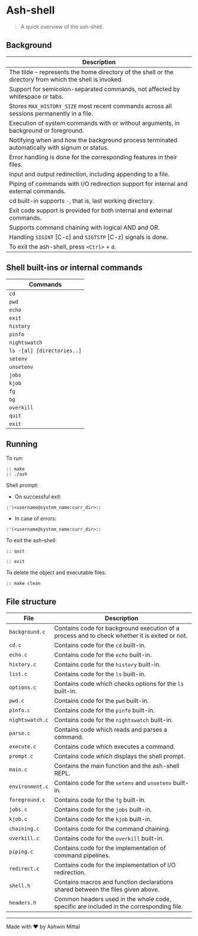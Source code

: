 # Ash-shell

> A quick overview of the ash-shell.

## Background

| Description                                                                                                |
| ---------------------------------------------------------------------------------------------------------- |
| The tilde `~` represents the home directory of the shell or the directory from which the shell is invoked. |
| Support for semicolon-separated commands, not affected by whitespace or tabs.                              |
| Stores `MAX_HISTORY_SIZE` most recent commands across all sessions permanently in a file.                  |
| Execution of system commands with or without arguments, in background or foreground.                       |
| Notifying when and how the background process terminated automatically with signum or status.              |
| Error handling is done for the corresponding features in their files.                                      |
| Input and output redirection, including appending to a file.                                               |
| Piping of commands with I/O redirection support for internal and external commands.                        |
| cd built-in supports `-`, that is, last working directory.                                                 |
| Exit code support is provided for both internal and external commands.                                     |
| Supports command chaining with logical AND and OR.                                                         |
| Handling `SIGINT` [C-c] and `SIGTSTP` [C-z] signals is done.                                               |
| To exit the ash-shell, press `<Ctrl>` + `d`.                                                               |

## Shell built-ins or internal commands

| Commands                   |
| -------------------------- |
| `cd`                       |
| `pwd`                      |
| `echo`                     |
| `exit`                     |
| `history`                  |
| `pinfo`                    |
| `nightswatch`              |
| `ls -[al] [directories..]` |
| `setenv`                   |
| `unsetenv`                 |
| `jobs`                     |
| `kjob`                     |
| `fg`                       |
| `bg`                       |
| `overkill`                 |
| `quit`                     |
| `exit`                     |

## Running

To run:

```
:: make
:: ./ash
```

Shell prompt:

- On successful exit:

```
:')<username@system_name:curr_dir>::
```

- In case of errors:

```
:'(<username@system_name:curr_dir>::
```

To exit the ash-shell:

```
:: quit
```

```
:: exit
```

To delete the object and executable files:

```
:: make clean
```

## File structure

| File            | Description                                                                                   |
| --------------- | --------------------------------------------------------------------------------------------- |
| `background.c`  | Contains code for background execution of a process and to check whether it is exited or not. |
| `cd.c`          | Contains code for the `cd` built-in.                                                          |
| `echo.c`        | Contains code for the `echo` built-in.                                                        |
| `history.c`     | Contains code for the `history` built-in.                                                     |
| `list.c`        | Contains code for the `ls` built-in.                                                          |
| `options.c`     | Contains code which checks options for the `ls` built-in.                                     |
| `pwd.c`         | Contains code for the `pwd` built-in.                                                         |
| `pinfo.c`       | Contains code for the `pinfo` built-in.                                                       |
| `nightswatch.c` | Contains code for the `nightswatch` built-in.                                                 |
| `parse.c`       | Contains code which reads and parses a command.                                               |
| `execute.c`     | Contains code which executes a command.                                                       |
| `prompt.c`      | Contains code which displays the shell prompt.                                                |
| `main.c`        | Contains the main function and the ash-shell REPL.                                            |
| `environment.c` | Contains code for the `setenv` and `unsetenv` built-in.                                       |
| `foreground.c`  | Contains code for the `fg` built-in.                                                          |
| `jobs.c`        | Contains code for the `jobs` built-in.                                                        |
| `kjob.c`        | Contains code for the `kjob` built-in.                                                        |
| `chaining.c`    | Contains code for the command chaining.                                                       |
| `overkill.c`    | Contains code for the `overkill` built-in.                                                    |
| `piping.c`      | Contains code for the implementation of command pipelines.                                    |
| `redirect.c`    | Contains code for the implementation of I/O redirection.                                      |
| `shell.h`       | Contains macros and function declarations shared between the files given above.               |
| `headers.h`     | Common headers used in the whole code, specific are included in the corresponding file.       |

---

Made with :heart: by Ashwin Mittal
